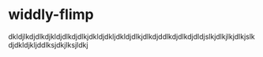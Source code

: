 # widdly-flimp
dkldjlkdjdlkdjkldjdlkdjdlkjdkldjdkljdkldjdlkjdlkdjddlkdjdlkdjdldjslkjdlkjlkjdlkjslkdjdkldjkljddlksjdkjlksjldkj